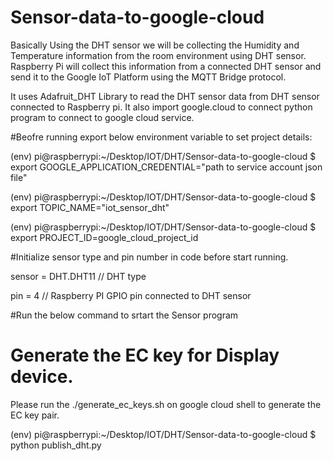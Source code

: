 # Sensor-data-to-google-cloud

Basically Using the DHT sensor we will be collecting the Humidity and Temperature information from the room environment using DHT sensor. Raspberry Pi will collect this information from a connected DHT sensor and send it to the Google IoT Platform using the MQTT Bridge protocol.

It uses Adafruit_DHT Library to read the DHT sensor data from DHT sensor connected to Raspberry pi.
It also import google.cloud to connect python program to connect to google cloud service.


#Beofre running export below environment variable to set project details:

(env) pi@raspberrypi:~/Desktop/IOT/DHT/Sensor-data-to-google-cloud $ export GOOGLE_APPLICATION_CREDENTIAL="path to service account json file"

(env) pi@raspberrypi:~/Desktop/IOT/DHT/Sensor-data-to-google-cloud $ export TOPIC_NAME="iot_sensor_dht"

(env) pi@raspberrypi:~/Desktop/IOT/DHT/Sensor-data-to-google-cloud $ export PROJECT_ID=google_cloud_project_id


#Initialize sensor type and pin number in code before start running.

sensor = DHT.DHT11 // DHT type

pin = 4 // Raspberry PI GPIO pin connected to DHT sensor


#Run the below command to srtart the Sensor program




# Generate the EC key for Display device.

Please run the ./generate_ec_keys.sh on google cloud shell to generate the EC key pair.




(env) pi@raspberrypi:~/Desktop/IOT/DHT/Sensor-data-to-google-cloud $ python publish_dht.py

